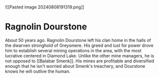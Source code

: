![[Pasted image 20240808191319.png]]

# Ragnolin Dourstone

About 50 years ago. Ragnolin Dourstone left his clan home in the halls of the dwarven stronghold of Greysmere. His greed and lust for power drove him to establish several mining operations in the area, with the most lucrative centered in Diamond Lake. Unlike the other mine managers, he is not opposed to [[Balabar Smenk]]. His mines are profitable and diversified enough that he isn't worried about Smenk's treachery, and Dourstone knows he will outlive the human.
